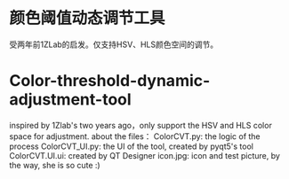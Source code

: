 # 颜色阈值动态调节工具
 受两年前1ZLab的启发。仅支持HSV、HLS颜色空间的调节。
# Color-threshold-dynamic-adjustment-tool
inspired by 1Zlab's two years ago，only support the HSV and HLS color space for adjustment.
about the files：
ColorCVT.py: the logic of the process
ColorCVT_UI.py: the UI of the tool, created by pyqt5's tool
ColorCVT.UI.ui: created by QT Designer
icon.jpg: icon and test picture, by the way, she is so cute :)

